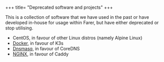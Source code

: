 +++
title= "Deprecated software and projects"
+++

This is a collection of software that we have used in the past or have developed in-house for usage within Farer, but have either deprecated or stop utilising.

- CentOS, in favour of other Linux distros (namely Alpine Linux)
- [Docker](https://www.docker.com/community/open-source/), in favour of K3s
- [Dnsmasq](http://thekelleys.org.uk/git/dnsmasq.git), in favour of CoreDNS
- [NGINX](http://hg.nginx.org/nginx.org), in favour of Caddy
